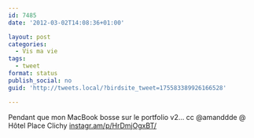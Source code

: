 ```yaml
---
id: 7485
date: '2012-03-02T14:08:36+01:00'

layout: post
categories:
  - Vis ma vie
tags:
  - tweet
format: status
publish_social: no
guid: 'http://tweets.local/?birdsite_tweet=175583389926166528'

---
```


Pendant que mon MacBook bosse sur le portfolio v2… cc @amanddde @ Hôtel Place Clichy [instagr.am/p/HrDmjOgxBT/](http://instagr.am/p/HrDmjOgxBT/)
